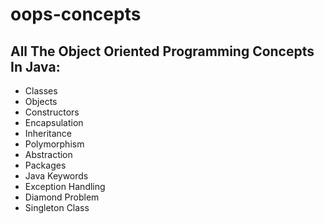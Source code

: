 # oops-concepts

<H2> All The Object Oriented Programming Concepts In Java:</H2>

* Classes
* Objects
* Constructors
* Encapsulation
* Inheritance
* Polymorphism
* Abstraction
* Packages
* Java Keywords
* Exception Handling
* Diamond Problem
* Singleton Class
